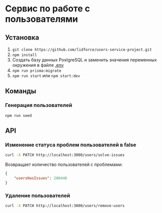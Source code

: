 # Сервис по работе с пользователями

## Установка

1. `git clone https://github.com/lidforce/users-service-project.git`
2. `npm install`
3. Создать базу данных PostgreSQL и заменить значения переменных окружения в файле [.env](https://github.com/lidforce/users-service-project/blob/main/.env)
4. `npm run prisma:migrate`
5. `npm run start` или `npm start:dev`
   
## Команды

### Генерация пользователей

`npm run seed`

## API

### Изменение статуса проблем пользователей в false
```bash
curl -X PATCH http://localhost:3000/users/solve-issues
```

Возвращает количество пользователей с проблемами:
```JSON
{
    "usersHasIssues": 200446
}
```

### Удаление пользователей
```bash
curl -X PATCH http://localhost:3000/users/remove-users
```



